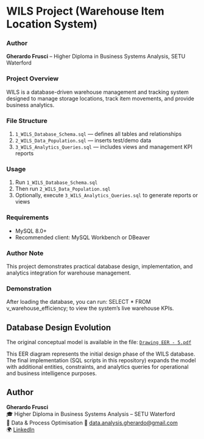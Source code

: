 # WILS Project (Warehouse Item Location System)

### Author
**Gherardo Frusci** – Higher Diploma in Business Systems Analysis, SETU Waterford

### Project Overview
WILS is a database-driven warehouse management and tracking system designed to manage storage locations, track item movements, and provide business analytics.

### File Structure
1. `1_WILS_Database_Schema.sql` — defines all tables and relationships
2. `2_WILS_Data_Population.sql` — inserts test/demo data
3. `3_WILS_Analytics_Queries.sql` — includes views and management KPI reports

### Usage
1. Run `1_WILS_Database_Schema.sql`
2. Then run `2_WILS_Data_Population.sql`
3. Optionally, execute `3_WILS_Analytics_Queries.sql` to generate reports or views

### Requirements
- MySQL 8.0+
- Recommended client: MySQL Workbench or DBeaver

### Author Note
This project demonstrates practical database design, implementation, and analytics integration for warehouse management.

### Demonstration
After loading the database, you can run:
SELECT * FROM v_warehouse_efficiency;
to view the system’s live warehouse KPIs.

## Database Design Evolution
The original conceptual model is available in the file:
[`Drawing EER - 5.pdf`](Drawing%20EER%20-%205.pdf)

This EER diagram represents the initial design phase of the WILS database.  
The final implementation (SQL scripts in this repository) expands the model with additional entities, constraints, and analytics queries for operational and business intelligence purposes.

## Author

**Gherardo Frusci**  
🎓 Higher Diploma in Business Systems Analysis – SETU Waterford  
💼 Data & Process Optimisation
📧 data.analysis.gherardo@gmail.com  
🌍 [LinkedIn](https://www.linkedin.com/in/gherardo-frusci-biz/)



